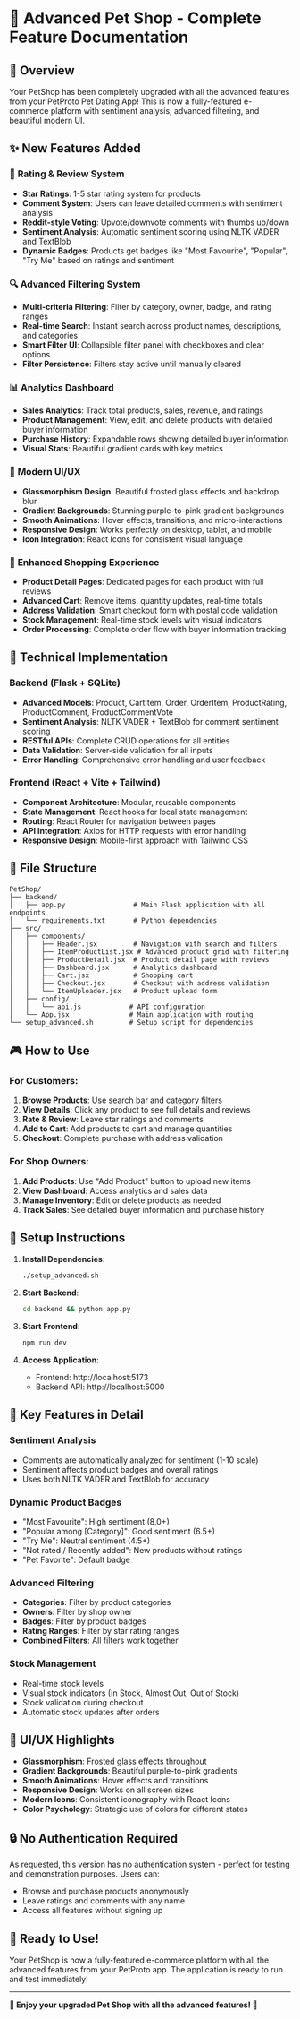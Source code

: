 # 🐾 Advanced Pet Shop - Complete Feature Documentation

## 🎯 Overview

Your PetShop has been completely upgraded with all the advanced features from your PetProto Pet Dating App! This is now a fully-featured e-commerce platform with sentiment analysis, advanced filtering, and beautiful modern UI.

## ✨ New Features Added

### 🌟 **Rating & Review System**
- **Star Ratings**: 1-5 star rating system for products
- **Comment System**: Users can leave detailed comments with sentiment analysis
- **Reddit-style Voting**: Upvote/downvote comments with thumbs up/down
- **Sentiment Analysis**: Automatic sentiment scoring using NLTK VADER and TextBlob
- **Dynamic Badges**: Products get badges like "Most Favourite", "Popular", "Try Me" based on ratings and sentiment

### 🔍 **Advanced Filtering System**
- **Multi-criteria Filtering**: Filter by category, owner, badge, and rating ranges
- **Real-time Search**: Instant search across product names, descriptions, and categories
- **Smart Filter UI**: Collapsible filter panel with checkboxes and clear options
- **Filter Persistence**: Filters stay active until manually cleared

### 📊 **Analytics Dashboard**
- **Sales Analytics**: Track total products, sales, revenue, and ratings
- **Product Management**: View, edit, and delete products with detailed buyer information
- **Purchase History**: Expandable rows showing detailed buyer information
- **Visual Stats**: Beautiful gradient cards with key metrics

### 🎨 **Modern UI/UX**
- **Glassmorphism Design**: Beautiful frosted glass effects and backdrop blur
- **Gradient Backgrounds**: Stunning purple-to-pink gradient backgrounds
- **Smooth Animations**: Hover effects, transitions, and micro-interactions
- **Responsive Design**: Works perfectly on desktop, tablet, and mobile
- **Icon Integration**: React Icons for consistent visual language

### 🛒 **Enhanced Shopping Experience**
- **Product Detail Pages**: Dedicated pages for each product with full reviews
- **Advanced Cart**: Remove items, quantity updates, real-time totals
- **Address Validation**: Smart checkout form with postal code validation
- **Stock Management**: Real-time stock levels with visual indicators
- **Order Processing**: Complete order flow with buyer information tracking

## 🚀 **Technical Implementation**

### **Backend (Flask + SQLite)**
- **Advanced Models**: Product, CartItem, Order, OrderItem, ProductRating, ProductComment, ProductCommentVote
- **Sentiment Analysis**: NLTK VADER + TextBlob for comment sentiment scoring
- **RESTful APIs**: Complete CRUD operations for all entities
- **Data Validation**: Server-side validation for all inputs
- **Error Handling**: Comprehensive error handling and user feedback

### **Frontend (React + Vite + Tailwind)**
- **Component Architecture**: Modular, reusable components
- **State Management**: React hooks for local state management
- **Routing**: React Router for navigation between pages
- **API Integration**: Axios for HTTP requests with error handling
- **Responsive Design**: Mobile-first approach with Tailwind CSS

## 📁 **File Structure**

```
PetShop/
├── backend/
│   ├── app.py                 # Main Flask application with all endpoints
│   └── requirements.txt       # Python dependencies
├── src/
│   ├── components/
│   │   ├── Header.jsx         # Navigation with search and filters
│   │   ├── ItemProductList.jsx # Advanced product grid with filtering
│   │   ├── ProductDetail.jsx  # Product detail page with reviews
│   │   ├── Dashboard.jsx      # Analytics dashboard
│   │   ├── Cart.jsx           # Shopping cart
│   │   ├── Checkout.jsx       # Checkout with address validation
│   │   └── ItemUploader.jsx   # Product upload form
│   ├── config/
│   │   └── api.js            # API configuration
│   └── App.jsx               # Main application with routing
└── setup_advanced.sh         # Setup script for dependencies
```

## 🎮 **How to Use**

### **For Customers:**
1. **Browse Products**: Use search bar and category filters
2. **View Details**: Click any product to see full details and reviews
3. **Rate & Review**: Leave star ratings and comments
4. **Add to Cart**: Add products to cart and manage quantities
5. **Checkout**: Complete purchase with address validation

### **For Shop Owners:**
1. **Add Products**: Use "Add Product" button to upload new items
2. **View Dashboard**: Access analytics and sales data
3. **Manage Inventory**: Edit or delete products as needed
4. **Track Sales**: See detailed buyer information and purchase history

## 🔧 **Setup Instructions**

1. **Install Dependencies**:
   ```bash
   ./setup_advanced.sh
   ```

2. **Start Backend**:
   ```bash
   cd backend && python app.py
   ```

3. **Start Frontend**:
   ```bash
   npm run dev
   ```

4. **Access Application**:
   - Frontend: http://localhost:5173
   - Backend API: http://localhost:5000

## 🌟 **Key Features in Detail**

### **Sentiment Analysis**
- Comments are automatically analyzed for sentiment (1-10 scale)
- Sentiment affects product badges and overall ratings
- Uses both NLTK VADER and TextBlob for accuracy

### **Dynamic Product Badges**
- "Most Favourite": High sentiment (8.0+)
- "Popular among [Category]": Good sentiment (6.5+)
- "Try Me": Neutral sentiment (4.5+)
- "Not rated / Recently added": New products without ratings
- "Pet Favorite": Default badge

### **Advanced Filtering**
- **Categories**: Filter by product categories
- **Owners**: Filter by shop owner
- **Badges**: Filter by product badges
- **Rating Ranges**: Filter by star rating ranges
- **Combined Filters**: All filters work together

### **Stock Management**
- Real-time stock levels
- Visual stock indicators (In Stock, Almost Out, Out of Stock)
- Stock validation during checkout
- Automatic stock updates after orders

## 🎨 **UI/UX Highlights**

- **Glassmorphism**: Frosted glass effects throughout
- **Gradient Backgrounds**: Beautiful purple-to-pink gradients
- **Smooth Animations**: Hover effects and transitions
- **Responsive Design**: Works on all screen sizes
- **Modern Icons**: Consistent iconography with React Icons
- **Color Psychology**: Strategic use of colors for different states

## 🔒 **No Authentication Required**

As requested, this version has no authentication system - perfect for testing and demonstration purposes. Users can:
- Browse and purchase products anonymously
- Leave ratings and comments with any name
- Access all features without signing up

## 🚀 **Ready to Use!**

Your PetShop is now a fully-featured e-commerce platform with all the advanced features from your PetProto app. The application is ready to run and test immediately!

---

**🎉 Enjoy your upgraded Pet Shop with all the advanced features! 🐾**
